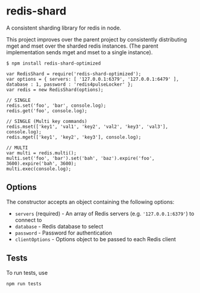 redis-shard
===========

A consistent sharding library for redis in node.

This project improves over the parent project by consistently distributing mget and mset over the sharded redis instances. (The parent implementation sends mget and mset to a single instance).

    $ npm install redis-shard-optimized

    var RedisShard = require('redis-shard-optimized');
    var options = { servers: [ '127.0.0.1:6379', '127.0.0.1:6479' ], database : 1, password : 'redis4pulseLocker' };
    var redis = new RedisShard(options);

    // SINGLE
    redis.set('foo', 'bar', console.log);
    redis.get('foo', console.log);

    // SINGLE (Multi key commands)
    redis.mset(['key1', 'val1', 'key2', 'val2', 'key3', 'val3'], console.log);
    redis.mget(['key1', 'key2', 'key3'], console.log);

    // MULTI
    var multi = redis.multi();
    multi.set('foo', 'bar').set('bah', 'baz').expire('foo', 3600).expire('bah', 3600);
    multi.exec(console.log);

Options
-------

The constructor accepts an object containing the following options:

- `servers` (required) - An array of Redis servers (e.g. `'127.0.0.1:6379'`) to connect to
- `database` - Redis database to select
- `password` - Password for authentication
- `clientOptions` - Options object to be passed to each Redis client

Tests
-----

To run tests, use

```
npm run tests
```
